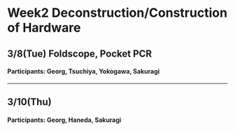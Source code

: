 # Week2 Deconstruction/Construction of Hardware

## 3/8(Tue) Foldscope, Pocket PCR
#### Participants: Georg, Tsuchiya, Yokogawa, Sakuragi
***

## 3/10(Thu)
#### Participants: Georg, Haneda, Sakuragi
